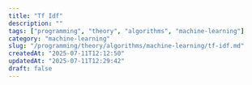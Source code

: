 ```yaml
---
title: "Tf Idf"
description: ""
tags: ["programming", "theory", "algorithms", "machine-learning"]
category: "machine-learning"
slug: "/programming/theory/algorithms/machine-learning/tf-idf.md"
createdAt: "2025-07-11T12:12:50"
updatedAt: "2025-07-11T12:29:42"
draft: false
---
```

